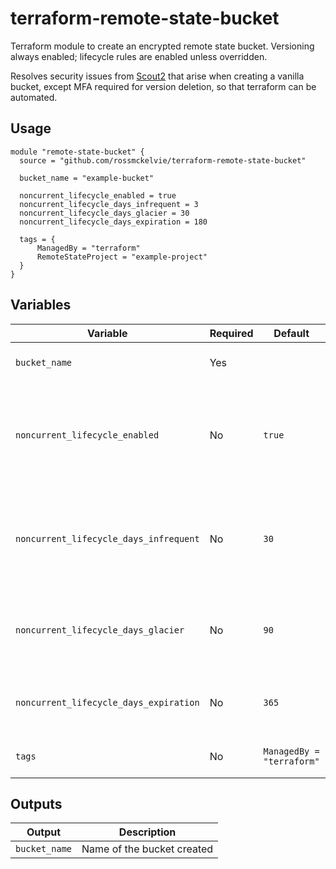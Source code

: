 # terraform-remote-state-bucket
Terraform module to create an encrypted remote state bucket. Versioning always
enabled; lifecycle rules are enabled unless overridden.

Resolves security issues from [Scout2] that arise when creating a vanilla bucket,
except MFA required for version deletion, so that terraform can be automated.

## Usage
```hcl
module "remote-state-bucket" {
  source = "github.com/rossmckelvie/terraform-remote-state-bucket"

  bucket_name = "example-bucket"

  noncurrent_lifecycle_enabled = true
  noncurrent_lifecycle_days_infrequent = 3
  noncurrent_lifecycle_days_glacier = 30
  noncurrent_lifecycle_days_expiration = 180

  tags = {
      ManagedBy = "terraform"
      RemoteStateProject = "example-project"
  }
}
```

## Variables
| Variable                               | Required | Default  | Description                                                              |
|----------------------------------------|----------|----------|--------------------------------------------------------------------------|
| `bucket_name`                          | Yes      |          | Name of bucket to create |
| `noncurrent_lifecycle_enabled`         | No       | `true`   | When enabled, old versions are moved to IA -> Glacier -> Deleted |
| `noncurrent_lifecycle_days_infrequent` | No       | `30`     | Number of days before noncurrent versions are moved to infrequent access |
| `noncurrent_lifecycle_days_glacier`    | No       | `90`     | Number of days before noncurrent versions are moved to glacier |
| `noncurrent_lifecycle_days_expiration` | No       | `365`    | Number of days before noncurrent versions are deleted |
| `tags`                                 | No       | `ManagedBy = "terraform"` | Tags to apply to bucket |

## Outputs
| Output        | Description                |
|---------------|----------------------------|
| `bucket_name` | Name of the bucket created |


[Scout2]: https://github.com/nccgroup/ScoutSuite

